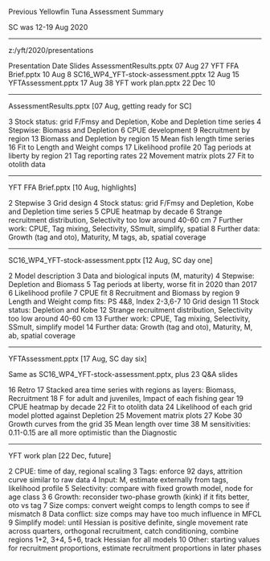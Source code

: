 Previous Yellowfin Tuna Assessment Summary

SC was 12-19 Aug 2020

--------------------------------------------------------------------------------

z:/yft/2020/presentations

Presentation                        Date    Slides
AssessmentResults.pptx              07 Aug      27
YFT FFA Brief.pptx                  10 Aug       8
SC16_WP4_YFT-stock-assessment.pptx  12 Aug      15
YFTAssessment.pptx                  17 Aug      38
YFT work plan.pptx                  22 Dec      10

--------------------------------------------------------------------------------

AssessmentResults.pptx [07 Aug, getting ready for SC]

 3  Stock status: grid F/Fmsy and Depletion, Kobe and Depletion time series
 4  Stepwise: Biomass and Depletion
 6  CPUE development
 9  Recruitment by region
13  Biomass and Depletion by region
15  Mean fish length time series
16  Fit to Length and Weight comps
17  Likelihood profile
20  Tag periods at liberty by region
21  Tag reporting rates
22  Movement matrix plots
27  Fit to otolith data

--------------------------------------------------------------------------------

YFT FFA Brief.pptx [10 Aug, highlights]

 2  Stepwise
 3  Grid design
 4  Stock status: grid F/Fmsy and Depletion, Kobe and Depletion time series
 5  CPUE heatmap by decade
 6  Strange recruitment distribution, Selectivity too low around 40-60 cm
 7  Further work: CPUE, Tag mixing, Selectivity, SSmult, simplify, spatial
 8  Further data: Growth (tag and oto), Maturity, M tags, ab, spatial coverage

--------------------------------------------------------------------------------

SC16_WP4_YFT-stock-assessment.pptx [12 Aug, SC day one]

 2  Model description
 3  Data and biological inputs (M, maturity)
 4  Stepwise: Depletion and Biomass
 5  Tag periods at liberty, worse fit in 2020 than 2017
 6  Likelihood profile
 7  CPUE fit
 8  Recruitment and Biomass by region
 9  Length and Weight comp fits: PS 4&8, Index 2-3,6-7
10  Grid design
11  Stock status: Depletion and Kobe
12  Strange recruitment distribution, Selectivity too low around 40-60 cm
13  Further work: CPUE, Tag mixing, Selectivity, SSmult, simplify model
14  Further data: Growth (tag and oto), Maturity, M, ab, spatial coverage

--------------------------------------------------------------------------------

YFTAssessment.pptx [17 Aug, SC day six]

Same as SC16_WP4_YFT-stock-assessment.pptx, plus 23 Q&A slides

16  Retro
17  Stacked area time series with regions as layers: Biomass, Recruitment
18  F for adult and juveniles, Impact of each fishing gear
19  CPUE heatmap by decade
22  Fit to otolith data
24  Likelihood of each grid model plotted against Depletion
25  Movement matrix plots
27  Kobe
30  Growth curves from the grid
35  Mean length over time
38  M sensitivities: 0.11-0.15 are all more optimistic than the Diagnostic

--------------------------------------------------------------------------------

YFT work plan [22 Dec, future]

 2  CPUE: time of day, regional scaling
 3  Tags: enforce 92 days, attrition curve similar to raw data
 4  Input: M, estimate externally from tags, likelihood profile
 5  Selectivity: compare with fixed growth model, node for age class 3
 6  Growth: reconsider two-phase growth (kink) if it fits better, oto vs tag
 7  Size comps: convert weight comps to length comps to see if mismatch
 8  Data conflict: size comps may have too much influence in MFCL
 9 Simplify model: until Hessian is positive definite, single movement rate
    across quarters, orthogonal recruitment, catch conditioning, combine regions
    1+2, 3+4, 5+6, track Hessian for all models
10  Other: starting values for recruitment proportions, estimate recruitment
    proportions in later phases
